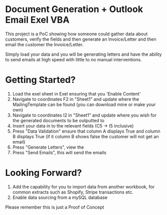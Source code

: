 # Document Generation + Outlook Email Exel VBA

This project is a PoC showing how someone could gather data about customers, verify the fields and then generate an Invoice/Letter and then email the customer the Invoice/Letter.

Simply load your data and you will be generating letters and have the ability to send emails at high speed with little to no manual interventions.

# Getting Started?

1. Load the exel sheet in Exel ensuring that you 'Enable Content'
2. Navigate to coordinates F2 in "Sheet1" and update where the MailingTemplate can be found (you can download mine or make your own)
3. Navigate to coordinates I2 in "Sheet1" and update where you wish for the generated documents to be outputted to
4. Insert your data in to the relevant fields (C5 -> I5 inclusive)
5. Press "Data Validation" ensure that column A displays True and column B displays True (if it column B shows false the customer will not get an email)
6. Press "Generate Letters", view the 
7. Press "Send Emails", this will send the emails

# Looking Forward?

1. Add the capability for you to import data from another workbook, for common extracts such as Shopify, Stripe transactions etc.
2. Enable data sourcing from a mySQL database 

Please remember this is just a Proof of Concept

